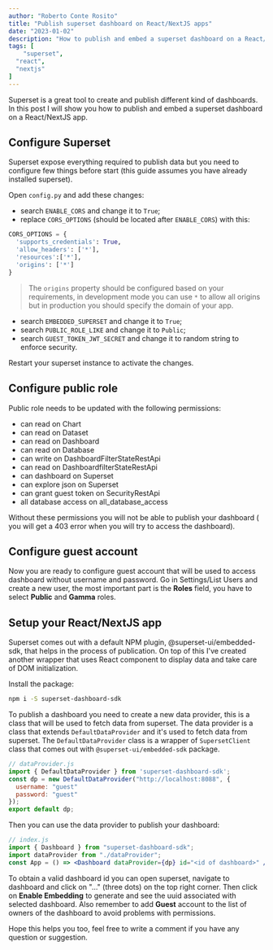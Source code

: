 ```yaml
---
author: "Roberto Conte Rosito"
title: "Publish superset dashboard on React/NextJS apps"
date: "2023-01-02"
description: "How to publish and embed a superset dashboard on a React/NextJS app."
tags: [
	"superset",
  "react",
  "nextjs"
]
---
```


Superset is a great tool to create and publish different kind of dashboards. In this post I will show you how to publish and embed a superset dashboard on a React/NextJS app.

## Configure Superset

Superset expose everything required to publish data but you need to configure few things before start (this guide assumes you have already installed superset).

Open `config.py` and add these changes:

- search `ENABLE_CORS` and change it to `True`;
- replace `CORS_OPTIONS` (should be located after `ENABLE_CORS`) with this:

```python
CORS_OPTIONS = {
  'supports_credentials': True,
  'allow_headers': ['*'],
  'resources':['*'],
  'origins': ['*']
}
```

> The `origins` property should be configured based on your requirements, in development mode you can use `*` to allow all origins but in production you should specify the domain of your app.

- search `EMBEDDED_SUPERSET` and change it to `True`;
- search `PUBLIC_ROLE_LIKE` and change it to `Public`;
- search `GUEST_TOKEN_JWT_SECRET` and change it to random string to enforce security.

Restart your superset instance to activate the changes.

## Configure public role

Public role needs to be updated with the following permissions:

- can read on Chart
- can read on Dataset
- can read on Dashboard
- can read on Database
- can write on DashboardFilterStateRestApi
- can read on DashboardfilterStateRestApi
- can dashboard on Superset
- can explore json on Superset
- can grant guest token on SecurityRestApi
- all database access on all_database_access

Without these permissions you will not be able to publish your dashboard (
you will get a 403 error when you will try to access the dashboard).

## Configure guest account

Now you are ready to configure guest account that will be used to access dashboard without username and password. Go in Settings/List Users and create a new user, the most important part is the **Roles** field, you have to select **Public** and **Gamma** roles.

## Setup your React/NextJS app

Superset comes out with a default NPM plugin, @superset-ui/embedded-sdk, that helps in the process of publication. On top of this I've created another wrapper that uses React component to display data and take care of DOM initialization.

Install the package:

```bash
npm i -S superset-dashboard-sdk
```

To publish a dashboard you need to create a new data provider, this is a class that will be used to fetch data from superset. The data provider is a class that extends `DefaultDataProvider` and it's used to fetch data from superset. The `DefaultDataProvider` class is a wrapper of `SupersetClient` class that comes out with `@superset-ui/embedded-sdk` package.

```jsx
// dataProvider.js
import { DefaultDataProvider } from 'superset-dashboard-sdk';
const dp = new DefaultDataProvider("http://localhost:8088", {
  username: "guest"
  password: "guest"
});
export default dp;
```

Then you can use the data provider to publish your dashboard:

```jsx
// index.js
import { Dashboard } from "superset-dashboard-sdk";
import dataProvider from "./dataProvider";
const App = () => <Dashboard dataProvider={dp} id="<id of dashboard>" />;
```

To obtain a valid dashboard id you can open superset, navigate to dashboard and click on "..." (three dots) on the top right corner. Then click on **Enable Embedding** to generate and see the uuid associated with selected dashboard. Also remember to add **Guest** account to the list of owners of the dashboard to avoid problems with permissions.

Hope this helps you too, feel free to write a comment if you have any question or suggestion.
